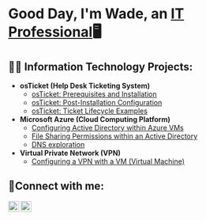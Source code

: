 <h1>Good Day, I'm Wade, an <a href="[https://www.linkedin.com/in/wade-duffus/]">IT Professional</a>🖥️</h1>

<h2>👨‍💻 Information Technology Projects:</h2>

- <b>osTicket (Help Desk Ticketing System)</b>
  - [osTicket: Prerequisites and Installation](https://github.com/blewcheez/osticket-prereqs)
  - [osTicket: Post-Installation Configuration](https://github.com/blewcheez/post-install-config)
  - [osTicket: Ticket Lifecycle Examples](https://github.com/blewcheez/ticket-lifecycle)
- <b>Microsoft Azure (Cloud Computing Platform)</b>
  - [Configuring Active Directory within Azure VMs](https://github.com/blewcheez/configure-ad)
  - [File Sharing Permissions within an Active Directory](https://github.com/blewcheez/file-sharing-permissions)
  - [DNS exploration](https://github.com/blewcheez/exploring-dns)
- <b>Virtual Private Network (VPN)</b>
  - [Configuring a VPN with a VM (Virtual Machine)](https://github.com/blewcheez/vpn-config)

<h2>🤳Connect with me:</h2>


[<img align="left" alt="Josh | LinkedIn" width="22px" src="https://cdn.jsdelivr.net/npm/simple-icons@v3/icons/linkedin.svg" />][linkedin]
[<img align="left" alt="Josh | Instagram" width="22px" src="https://cdn.jsdelivr.net/npm/simple-icons@v3/icons/instagram.svg" />][instagram]

[instagram]: https://www.instagram.com/
[linkedin]: https://linkedin.com/in/
